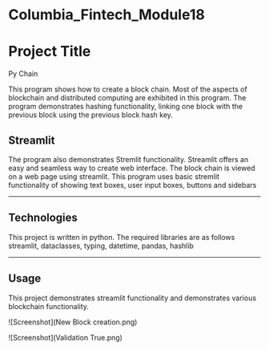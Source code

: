 # Columbia_Fintech_Module18
# Project Title
Py Chain

This program shows how to create a block chain. Most of the aspects of blockchain and distributed computing are exhibited in this program. 
The program demonstrates hashing functionality, linking one block with the previous block using the previous block hash key.


## Streamlit
The program also demonstrates Stremlit functionality. Streamlit offers an easy and seamless way to create web interface. The block chain is viewed on a web page using streamlit. 
This program uses basic stremlit functionality of showing text boxes, user input boxes, buttons and sidebars


---

## Technologies

This project is written in python. The required libraries are as follows
streamlit, dataclasses, typing, datetime, pandas, hashlib


---

## Usage

This project demonstrates streamlit functionality and demonstrates various blockchain functionality.

![Screenshot](New Block creation.png)

![Screenshot](Validation True.png)

